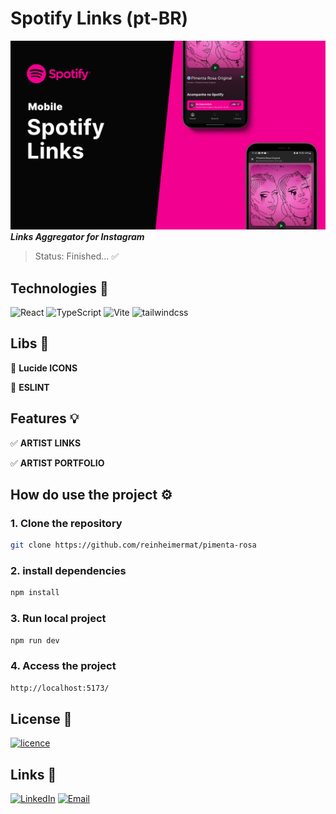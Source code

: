 # Spotify Links (pt-BR)
[![Banner](./src/assets/thumb.jpg)](#)
***Links Aggregator for Instagram***

> Status: Finished... ✅

## Technologies 🚀

![React](https://img.shields.io/badge/React-20232A?style=for-the-badge&logo=react&logoColor=61DAFB)
![TypeScript](https://img.shields.io/badge/TypeScript-007ACC?style=for-the-badge&logo=typescript&logoColor=white)
![Vite](https://img.shields.io/badge/vite-%23646CFF.svg?style=for-the-badge&logo=vite&logoColor=white)
![tailwindcss](https://img.shields.io/badge/Tailwind_CSS-38B2AC?style=for-the-badge&logo=tailwind-css&logoColor=white)

## Libs 📕

📑 **Lucide ICONS**

📑 **ESLINT**

## Features 💡

✅ **ARTIST LINKS**

✅ **ARTIST PORTFOLIO**

## How do use the project ⚙️

### 1. Clone the repository
```sh
git clone https://github.com/reinheimermat/pimenta-rosa
```
### 2. install dependencies
```sh
npm install
```

### 3. Run local project
```sh
npm run dev
```
### 4. Access the project
```sh
http://localhost:5173/
```

## License 📝

[![licence](https://img.shields.io/github/license/reinheimermat/discover.svg)](https://github.com/Ileriayo/markdown-badges/blob/master/LICENSE)

## Links 🔗

[![LinkedIn](https://img.shields.io/badge/linkedin-%230077B5.svg?style=for-the-badge&logo=linkedin&logoColor=white)](https://www.linkedin.com/in/reinheimermat/)
[![Email](https://img.shields.io/badge/Gmail-D14836?style=for-the-badge&logo=gmail&logoColor=white)](mailto:contatoreinheimer@gmail.com)
